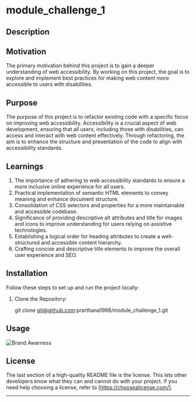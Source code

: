 # module_challenge_1

## Description

## Motivation

The primary motivation behind this project is to gain a deeper understanding of web accessibility. By working on this project, the goal is to explore and implement best practices for making web content more accessible to users with disabilities.

## Purpose

The purpose of this project is to refactor existing code with a specific focus on improving web accessibility. Accessibility is a crucial aspect of web development, ensuring that all users, including those with disabilities, can access and interact with web content effectively. Through refactoring, the aim is to enhance the structure and presentation of the code to align with accessibility standards.

## Learnings

1) The importance of adhering to web accessibility standards to ensure a more inclusive online experience for all users.
2) Practical implementation of semantic HTML elements to convey meaning and enhance document structure.
3) Consolidation of CSS selectors and properties for a more maintainable and accessible codebase.
4) Significance of providing descriptive alt attributes and title for images and icons to improve understanding for users relying on assistive technologies.
5) Establishing a logical order for heading attributes to create a well-structured and accessible content hierarchy.
6) Crafting concise and descriptive title elements to improve the overall user experience and SEO.

## Installation

Follow these steps to set up and run the project locally:

1. Clone the Repository:

   git clone git@github.com:prarthana1998/module_challenge_1.git 

## Usage
![Brand Awarness](./starter/assets/images/brand-awarness.png)


## License

The last section of a high-quality README file is the license. This lets other developers know what they can and cannot do with your project. If you need help choosing a license, refer to [https://choosealicense.com/].

---

